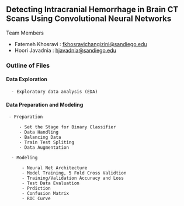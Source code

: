## Detecting Intracranial Hemorrhage in Brain CT Scans Using Convolutional Neural Networks
Team Members

* Fatemeh Khosravi : fkhosravichangizini@sandiego.edu
* Hoori Javadnia : hjavadnia@sandiego.edu
  
 ### Outline of Files

 #### Data Exploration 

      - Exploratory data analysis (EDA)

 #### Data Preparation and Modeling

     - Preparation

         - Set the Stage for Binary Classifier
         - Data Handling
         - Balancing Data
         - Train Test Spliting
         - Data Augmentation

      - Modeling

          - Neural Net Architecture
          - Model Training, 5 Fold Cross Validtion
          - Training/Validation Accuracy and Loss
          - Test Data Evaluation
          - Prdiction 
          - Confusion Matrix
          - ROC Curve
